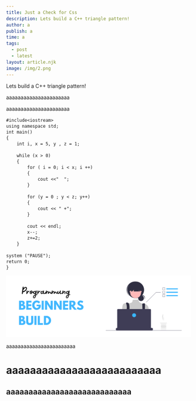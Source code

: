 ```yaml
---
title: Just a Check for Css
description: Lets build a C++ triangle pattern!
author: a
publish: a
time: a
tags:
  - post
  - latest
layout: article.njk
image: /img/2.png
---
```

Lets build a C++ triangle pattern!

aaaaaaaaaaaaaaaaaaaaaa

aaaaaaaaaaaaaaaaaaaaaa

```
#include<iostream>
using namespace std;
int main()
{
    int i, x = 5, y , z = 1;

    while (x > 0)
    {
        for ( i = 0; i < x; i ++)
        {
            cout <<"  ";
        }

        for (y = 0 ; y < z; y++) 
        {
            cout << " +";
        }

        cout << endl;
        x--;
        z+=2;
    }

system ("PAUSE");
return 0;
}
```

![null](/img/1.png)

aaaaaaaaaaaaaaaaaaaaaaaa

# aaaaaaaaaaaaaaaaaaaaaaaaaa

## aaaaaaaaaaaaaaaaaaaaaaaaaaaa
